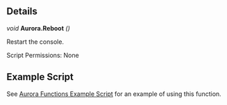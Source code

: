 ## Details

_void_ **Aurora.Reboot** _()_

Restart the console.

Script Permissions: None

## Example Script

See [Aurora Functions Example Script](./example-scripts/ExampleAuroraFunctions/Main.lua) for an example of using this function.
